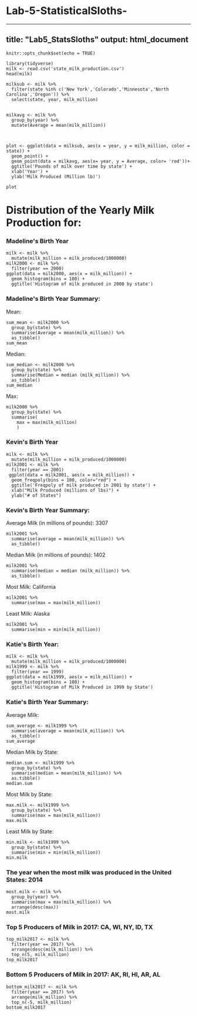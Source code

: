 # Lab-5-StatisticalSloths-

---
title: "Lab5_StatsSloths"
output: html_document
---

```{r setup, include=FALSE}
knitr::opts_chunk$set(echo = TRUE)
```

```{r}
library(tidyverse)
milk <- read.csv('state_milk_production.csv')
head(milk)
```
```{r}
milksub <- milk %>%
  filter(state %in% c('New York','Colorado','Minnesota','North Carolina','Oregon')) %>%
  select(state, year, milk_million)


milkavg <- milk %>%
  group_by(year) %>% 
  mutate(Average = mean(milk_million))

  

plot <- ggplot(data = milksub, aes(x = year, y = milk_million, color = state)) +
  geom_point() +
  geom_point(data = milkavg, aes(x= year, y = Average, color= 'red'))+
  ggtitle('Pounds of milk over time by state') +
  xlab('Year') +
  ylab('Milk Produced (Million lb)')

plot 
```
# Distribution of the Yearly Milk Production for: 
### Madeline's Birth Year 

```{r}
milk <- milk %>%
  mutate(milk_million = milk_produced/1000000)
milk2000 <- milk %>%
  filter(year == 2000)
ggplot(data = milk2000, aes(x = milk_million)) +
  geom_histogram(bins = 100) + 
  ggtitle('Histogram of milk produced in 2000 by state')

```

### Madeline's Birth Year Summary: 

Mean: 
```{r}
sum_mean <- milk2000 %>%
  group_by(state) %>%
  summarise(Average = mean(milk_million)) %>%
  as_tibble()
sum_mean
```

Median: 
```{r}
sum_median <- milk2000 %>%
  group_by(state) %>%
  summarise(Median = median (milk_million)) %>%
  as_tibble()
sum_median
```

Max: 
```{r}
milk2000 %>%
  group_by(state) %>%
  summarise(
    max = max(milk_million)
    )

```

### Kevin's Birth Year 

```{r}
milk <- milk %>%
  mutate(milk_million = milk_produced/1000000)
milk2001 <- milk %>%
  filter(year == 2001)
 ggplot(data = milk2001, aes(x = milk_million)) +
  geom_freqpoly(bins = 100, color="red") + 
  ggtitle('Freqpoly of milk produced in 2001 by state') + 
  xlab("Milk Produced (millions of lbs)") + 
  ylab("# of States")
```
### Kevin's Birth Year Summary: 

Average Milk (in millions of pounds): 3307
```{r}
milk2001 %>%
  summarise(average = mean(milk_million)) %>%
  as_tibble()
```
Median Milk (in millions of pounds): 1402
```{r}
milk2001 %>%
  summarise(median = median (milk_million)) %>%
  as_tibble()
```
Most Milk: California
```{r}
milk2001 %>%
  summarise(max = max(milk_million))
```
Least Milk: Alaska
```{r}
milk2001 %>%
  summarise(min = min(milk_million))
```
### Katie's Birth Year:
```{r}
milk <- milk %>%
  mutate(milk_million = milk_produced/1000000)
milk1999 <- milk %>%
  filter(year == 1999)
ggplot(data = milk1999, aes(x = milk_million)) +
  geom_histogram(bins = 100) +
  ggtitle('Histogram of Milk Produced in 1999 by State')
```

### Katie's Birth Year Summary:
Average Milk:
```{r}
sum_average <- milk1999 %>%
  summarise(average = mean(milk_million)) %>%
  as_tibble()
sum_average
```
Median Milk by State: 
```{r}
median.sum <- milk1999 %>%
  group_by(state) %>%
  summarise(median = mean(milk_million)) %>%
  as.tibble()
median.sum
```
Most Milk by State:
```{r}
max.milk <- milk1999 %>%
  group_by(state) %>%
  summarise(max = max(milk_million))
max.milk
```
Least Milk by State:
```{r}
min.milk <- milk1999 %>%
  group_by(state) %>%
  summarise(min = min(milk_million))
min.milk
```
### The year when the most milk was produced in the United States: 2014
```{r}
most.milk <- milk %>%
  group_by(year) %>%
  summarise(max = max(milk_million)) %>%
  arrange(desc(max))
most.milk
```

### Top 5 Producers of Milk in 2017: CA, WI, NY, ID, TX
```{r}
top_milk2017 <- milk %>%
  filter(year == 2017) %>%
  arrange(desc(milk_million)) %>%
  top_n(5, milk_million)
top_milk2017
```

### Bottom 5 Producers of Milk in 2017: AK, RI, HI, AR, AL
```{r}
bottom_milk2017 <- milk %>%
  filter(year == 2017) %>%
  arrange(milk_million) %>%
  top_n(-5, milk_million)
bottom_milk2017
```
